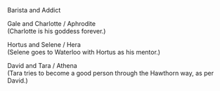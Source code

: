 Barista and Addict  
  
Gale and Charlotte / Aphrodite  
(Charlotte is his goddess forever.)  
  
Hortus and Selene / Hera  
(Selene goes to Waterloo with Hortus as his mentor.)  
  
David and Tara / Athena  
(Tara tries to become a good person through the Hawthorn way, as per David.)